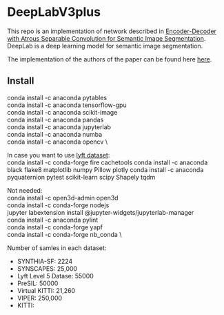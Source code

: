 # DeepLabV3plus
This repo is an implementation of network described in [Encoder-Decoder with Atrous Separable Convolution for Semantic Image Segmentation](https://arxiv.org/abs/1802.02611). DeepLab is a deep learning model for semantic image segmentation.

The implementation of the authors of the paper can be found here [here](https://github.com/tensorflow/models/tree/master/research/deeplab).

## Install
conda install -c anaconda pytables\
conda install -c anaconda tensorflow-gpu\
conda install -c anaconda scikit-image \
conda install -c anaconda pandas \
conda install -c anaconda jupyterlab \
conda install -c anaconda numba \
conda install -c anaconda opencv \

In case you want to use [lyft dataset](https://level5.lyft.com/dataset/#data-collection):\
conda install -c conda-forge fire cachetools
conda install -c anaconda black flake8 matplotlib numpy Pillow plotly
conda install -c anaconda pyquaternion pytest scikit-learn scipy Shapely tqdm

Not needed: \
conda install -c open3d-admin open3d \
conda install -c conda-forge nodejs \
jupyter labextension install @jupyter-widgets/jupyterlab-manager \
conda install -c anaconda pylint \
conda install -c conda-forge yapf \
conda install -c conda-forge nb_conda \

Number of samles in each dataset:
- SYNTHIA-SF: 2224
- SYNSCAPES: 25,000
- Lyft Level 5 Datase: 55000
- PreSIL: 50000
- Virtual KITTI: 21,260
- VIPER: 250,000
- KITTI: 
